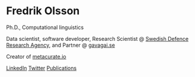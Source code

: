 # Fredrik Olsson

Ph.D., Computational linguistics

Data scientist, software developer, Research Scientist @ [Swedish Defence Research Agency](https://www.foi.se/en.html), and Partner @ [gavagai.se](http://gavagai.se)

Creator of [metacurate.io](https://metacurate.io/)

[LinkedIn](https://www.linkedin.com/in/folsson/) [Twitter](https://twitter.com/smudo) [Publications](https://scholar.google.se/citations?user=gFjdUJ8AAAAJ&hl=en)
